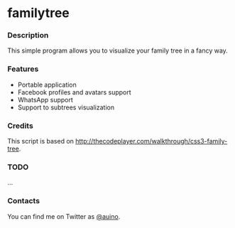 # familytree

### Description ###

This simple program allows you to visualize your family tree in a fancy way.

### Features ###

 * Portable application
 * Facebook profiles and avatars support
 * WhatsApp support
 * Support to subtrees visualization

### Credits ###

This script is based on http://thecodeplayer.com/walkthrough/css3-family-tree.

### TODO ###

...

### Contacts ###

You can find me on Twitter as [@auino](https://twitter.com/auino).
